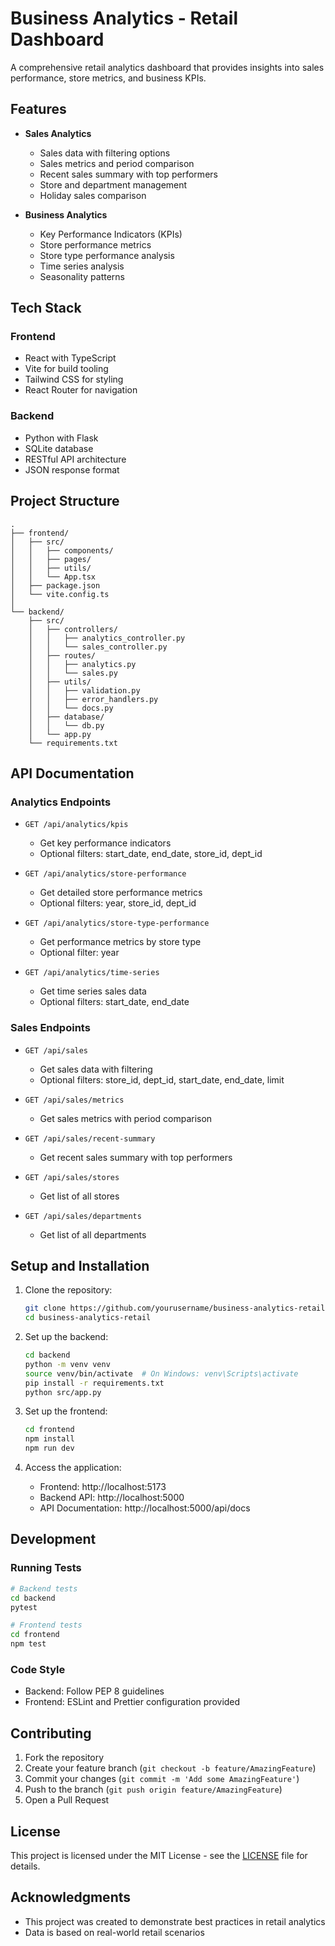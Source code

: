 # Business Analytics - Retail Dashboard

A comprehensive retail analytics dashboard that provides insights into sales performance, store metrics, and business KPIs.

## Features

- **Sales Analytics**
  - Sales data with filtering options
  - Sales metrics and period comparison
  - Recent sales summary with top performers
  - Store and department management
  - Holiday sales comparison

- **Business Analytics**
  - Key Performance Indicators (KPIs)
  - Store performance metrics
  - Store type performance analysis
  - Time series analysis
  - Seasonality patterns

## Tech Stack

### Frontend
- React with TypeScript
- Vite for build tooling
- Tailwind CSS for styling
- React Router for navigation

### Backend
- Python with Flask
- SQLite database
- RESTful API architecture
- JSON response format

## Project Structure

```
.
├── frontend/
│   ├── src/
│   │   ├── components/
│   │   ├── pages/
│   │   ├── utils/
│   │   └── App.tsx
│   ├── package.json
│   └── vite.config.ts
│
└── backend/
    ├── src/
    │   ├── controllers/
    │   │   ├── analytics_controller.py
    │   │   └── sales_controller.py
    │   ├── routes/
    │   │   ├── analytics.py
    │   │   └── sales.py
    │   ├── utils/
    │   │   ├── validation.py
    │   │   ├── error_handlers.py
    │   │   └── docs.py
    │   ├── database/
    │   │   └── db.py
    │   └── app.py
    └── requirements.txt
```

## API Documentation

### Analytics Endpoints

- `GET /api/analytics/kpis`
  - Get key performance indicators
  - Optional filters: start_date, end_date, store_id, dept_id

- `GET /api/analytics/store-performance`
  - Get detailed store performance metrics
  - Optional filters: year, store_id, dept_id

- `GET /api/analytics/store-type-performance`
  - Get performance metrics by store type
  - Optional filter: year

- `GET /api/analytics/time-series`
  - Get time series sales data
  - Optional filters: start_date, end_date

### Sales Endpoints

- `GET /api/sales`
  - Get sales data with filtering
  - Optional filters: store_id, dept_id, start_date, end_date, limit

- `GET /api/sales/metrics`
  - Get sales metrics with period comparison

- `GET /api/sales/recent-summary`
  - Get recent sales summary with top performers

- `GET /api/sales/stores`
  - Get list of all stores

- `GET /api/sales/departments`
  - Get list of all departments

## Setup and Installation

1. Clone the repository:
   ```bash
   git clone https://github.com/yourusername/business-analytics-retail.git
   cd business-analytics-retail
   ```

2. Set up the backend:
   ```bash
   cd backend
   python -m venv venv
   source venv/bin/activate  # On Windows: venv\Scripts\activate
   pip install -r requirements.txt
   python src/app.py
   ```

3. Set up the frontend:
   ```bash
   cd frontend
   npm install
   npm run dev
   ```

4. Access the application:
   - Frontend: http://localhost:5173
   - Backend API: http://localhost:5000
   - API Documentation: http://localhost:5000/api/docs

## Development

### Running Tests
```bash
# Backend tests
cd backend
pytest

# Frontend tests
cd frontend
npm test
```

### Code Style
- Backend: Follow PEP 8 guidelines
- Frontend: ESLint and Prettier configuration provided

## Contributing

1. Fork the repository
2. Create your feature branch (`git checkout -b feature/AmazingFeature`)
3. Commit your changes (`git commit -m 'Add some AmazingFeature'`)
4. Push to the branch (`git push origin feature/AmazingFeature`)
5. Open a Pull Request

## License

This project is licensed under the MIT License - see the [LICENSE](LICENSE) file for details.

## Acknowledgments

- This project was created to demonstrate best practices in retail analytics
- Data is based on real-world retail scenarios 
